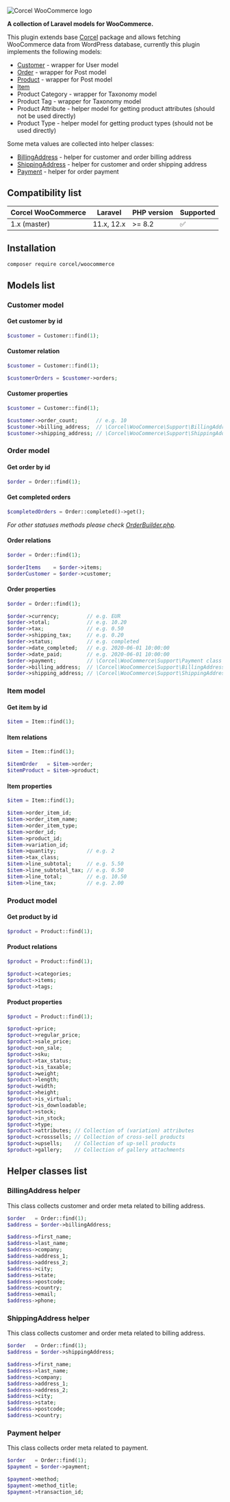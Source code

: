 
<p>
  <img src="https://raw.githubusercontent.com/corcel/woocommerce/master/.github/logo.jpg" alt="Corcel WooCommerce logo" />
</p>

**A collection of Laravel models for WooCommerce.**

This plugin extends base [Corcel](https://github.com/corcel/corcel) package and allows fetching WooCommerce data from WordPress database, currently this plugin implements the following models:

* [Customer](#customer-model) - wrapper for User model
* [Order](#order-model) - wrapper for Post model
* [Product](#product-model) - wrapper for Post model
* [Item](#item-model)
* Product Category - wrapper for Taxonomy model
* Product Tag - wrapper for Taxonomy model
* Product Attribute - helper model for getting product attributes (should not be used directly)
* Product Type - helper model for getting product types (should not be used directly)

Some meta values are collected into helper classes:

* [BillingAddress](#billingaddress-helper) - helper for customer and order billing address
* [ShippingAddress](#shippingaddress-helper) - helper for customer and order shipping address
* [Payment](#payment-helper) - helper for order payment

## Compatibility list

| Corcel WooCommerce | Laravel    | PHP version | Supported          |
|--------------------|------------|-------------|--------------------|
| 1.x (master)       | 11.x, 12.x | >= 8.2      | :white_check_mark: |


## Installation

```bash
composer require corcel/woocommerce
```

## Models list

### Customer model

#### Get customer by id

```php
$customer = Customer::find(1);
```

#### Customer relation

```php
$customer = Customer::find(1);

$customerOrders = $customer->orders;
```

#### Customer properties

```php
$customer = Customer::find(1);

$customer->order_count;      // e.g. 10
$customer->billing_address;  // \Corcel\WooCommerce\Support\BillingAddress class instance
$customer->shipping_address; // \Corcel\WooCommerce\Support\ShippingAddress class instance
```

### Order model

#### Get order by id

```php
$order = Order::find(1);
```

#### Get completed orders

```php
$completedOrders = Order::completed()->get();
```

*For other statuses methods please check [OrderBuilder.php](src/Model/Builder/OrderBuilder.php).*

#### Order relations

```php
$order = Order::find(1);

$orderItems    = $order->items;
$orderCustomer = $order->customer;
```

#### Order properties

```php
$order = Order::find(1);

$order->currency;         // e.g. EUR
$order->total;            // e.g. 10.20
$order->tax;              // e.g. 0.50
$order->shipping_tax;     // e.g. 0.20
$order->status;           // e.g. completed
$order->date_completed;   // e.g. 2020-06-01 10:00:00
$order->date_paid;        // e.g. 2020-06-01 10:00:00
$order->payment;          // \Corcel\WooCommerce\Support\Payment class instance
$order->billing_address;  // \Corcel\WooCommerce\Support\BillingAddress class instance
$order->shipping_address; // \Corcel\WooCommerce\Support\ShippingAddress class instance
```

### Item model

#### Get item by id

```php
$item = Item::find(1);
```

#### Item relations

```php
$item = Item::find(1);

$itemOrder   = $item->order;
$itemProduct = $item->product;
```

#### Item properties

```php
$item = Item::find(1);

$item->order_item_id;
$item->order_item_name;
$item->order_item_type;
$item->order_id;
$item->product_id;
$item->variation_id;
$item->quantity;          // e.g. 2
$item->tax_class;
$item->line_subtotal;     // e.g. 5.50
$item->line_subtotal_tax; // e.g. 0.50
$item->line_total;        // e.g. 10.50
$item->line_tax;          // e.g. 2.00
```

### Product model

#### Get product by id

```php
$product = Product::find(1);
```

#### Product relations

```php
$product = Product::find(1);

$product->categories;
$product->items;
$product->tags;
```

#### Product properties

```php
$product = Product::find(1);

$product->price;
$product->regular_price;
$product->sale_price;
$product->on_sale;
$product->sku;
$product->tax_status;
$product->is_taxable;
$product->weight;
$product->length;
$product->width;
$product->height;
$product->is_virtual;
$product->is_downloadable;
$product->stock;
$product->in_stock;
$product->type;
$product->attributes; // Collection of (variation) attributes
$product->crosssells; // Collection of cross-sell products
$product->upsells;    // Collection of up-sell products
$product->gallery;    // Collection of gallery attachments
```

## Helper classes list

### BillingAddress helper

This class collects customer and order meta related to billing address.

```php
$order   = Order::find(1);
$address = $order->billingAddress;

$address->first_name;
$address->last_name;
$address->company;
$address->address_1;
$address->address_2;
$address->city;
$address->state;
$address->postcode;
$address->country;
$address->email;
$address->phone;
```

### ShippingAddress helper

This class collects customer and order meta related to billing address.

```php
$order   = Order::find(1);
$address = $order->shippingAddress;

$address->first_name;
$address->last_name;
$address->company;
$address->address_1;
$address->address_2;
$address->city;
$address->state;
$address->postcode;
$address->country;
```

### Payment helper

This class collects order meta related to payment.

```php
$order   = Order::find(1);
$payment = $order->payment;

$payment->method;
$payment->method_title;
$payment->transaction_id;
```
